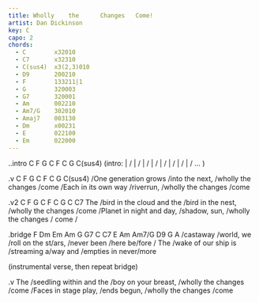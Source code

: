 ```yaml
---
title: Wholly    the 	  Changes   Come!     
artist: Dan Dickinson
key: C
capo: 2
chords:
  - C        x32010
  - C7       x32310
  - C(sus4)  x3(2,3)010
  - D9       200210
  - F        133211|1
  - G        320003
  - G7       320001
  - Am       002210
  - Am7/G    302010
  - Amaj7    003130
  - Dm       x00231
  - E        022100
  - Em       022000
---
```


..intro C F G C F C G C(sus4)
  (intro: | / | / | / | / | / | / | / | / ... )

.v C F G C F C G C(sus4)
/One generation grows /into the next, /wholly the changes /come 
/Each in its own way /riverrun, /wholly the changes /come 

.v2 C F G C F C G C C7
The /bird in the cloud and the /bird in the nest, /wholly the changes /come 
/Planet in night and day, /shadow, sun, /wholly the changes / come  /

.bridge F Dm Em Am G G7 C C7 E Am Am7/G D9 G
A /castaway /world, we /roll on the st/ars, /never been /here be/fore  /
The /wake of our ship is /streaming a/way and /empties in never/more

  (instrumental verse, then repeat bridge)

.v
The /seedling within and the /boy on your breast, /wholly the changes /come 
/Faces in stage play, /ends begun, /wholly the changes /come 